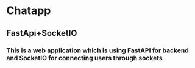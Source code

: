# Chatapp
## FastApi+SocketIO
### This is a web application which is using FastAPI for backend and SocketIO for connecting users through sockets
